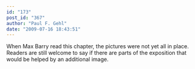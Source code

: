 ```yaml
---
id: "173"
post_id: "367"
author: "Paul F. Gehl"
date: "2009-07-16 18:43:51"
---
```

When Max Barry read this chapter, the pictures were not yet all in place. Readers are still welcome to say if there are parts of the exposition that would be helped by an additional image.
